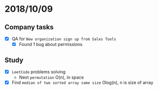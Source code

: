 # 2018/10/09

## Company tasks
- [x] QA for `New organization sign up from Sales Tools`
  - [x] Found 1 bug about permissions

## Study
- [x] `LeetCode` problems solving
  - Next `permutation` O(n), in space
- [x] Find `median of two sorted array same size` Olog(n), n is size of array